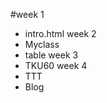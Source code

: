 #week 1
* intro.html
week 2
* Myclass
* table
week 3
* TKU60
week 4
* TTT
* Blog
<!--stackedit_data:
eyJoaXN0b3J5IjpbLTMxNjI2MTMwMF19
-->